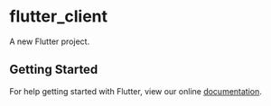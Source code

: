 # flutter_client

A new Flutter project.

## Getting Started

For help getting started with Flutter, view our online
[documentation](http://flutter.io/).
